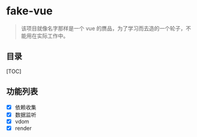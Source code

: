 # fake-vue

> 该项目就像名字那样是一个 vue 的赝品，为了学习而去造的一个轮子，不能用在实际工作中。

## 目录

[TOC]

## 功能列表

* [x] 依赖收集
* [x] 数据监听
* [x] vdom
* [x] render

